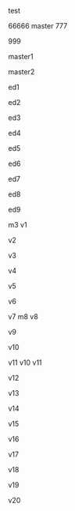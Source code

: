 test

66666
master
777


999

master1

master2

ed1

ed2

ed3

ed4

ed5

ed6

ed7

ed8

ed9

m3
v1

v2

v3

v4

v5

v6

v7
m8
v8

v9

v10

v11
v10
v11

v12


v13

v14

v15

v16

v17

v18

v19

v20